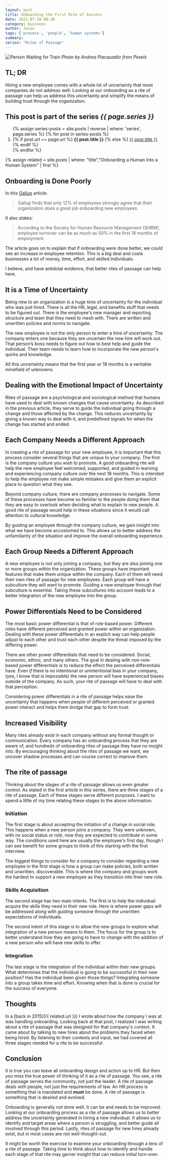 ```yaml
---
layout: post
title: Onboarding the First Rite of Success
date: 2021-07-30 00:30
category: business
author: Jason
tags: ['process', 'people', 'human systems']
summary:
series: "Rites of Passage"
---
```


![Person Waiting for Train](/assets/img/posts/2021/07/pexels-andrea-piacquadio-837358.jpg)
_Photo by Andrea Piacquadio from Pexels_

## TL; DR

Hiring a new employee comes with a whole lot of uncertainty that most companies do not address well. Looking at our onboarding as a rite of passage can help us address this uncertainty and simplify the means of building trust through the organization.

<aside class="series">
  <h2>This post is part of the series <em>{{ page.series }}</em></h2>
  <ol>
    {% assign series-posts = site.posts | reverse | where: 'series', page.series %}
    {% for post in series-posts %}
    <li>
      {% if post.url == page.url %}
      <strong>{{ post.title }}</strong>
      {% else %}
      <a href="{{ site.baseurl }}{{ post.url }}">{{ post.title }}</a>
      {% endif %}
    </li>
    {% endfor %}
  </ol>
</aside>

{% assign related = site.posts | where: "title","Onboarding a Human Into a Human System" | first %}

## Onboarding is Done Poorly

In this [Gallup](https://www.gallup.com/workplace/235121/why-onboarding-experience-key-retention.aspx) article:

> Gallup finds that only 12% of employees strongly agree that their organization does a great job onboarding new employees.

It also states:

> According to the Society for Human Resource Management (SHRM), employee turnover can be as much as 50% in the first 18 months of employment.

The article goes on to explain that if onboarding were done better, we could see an increase in employee retention. This is a big deal and costs businesses a lot of money, time, effort, and skilled individuals.

I believe, and have antidotal evidence, that better rites of passage can help here.

## It is a Time of Uncertainty

Being new to an organization is a huge time of uncertainty for the individual who was just hired. There is all the HR, legal, and benefits stuff that needs to be figured out. There is the employee's new manager and reporting structure and team that they need to mesh with. There are written and unwritten policies and norms to navigate.

The new employee is not the only person to enter a time of uncertainty. The company enters one because they are uncertain the new hire will work out. That person’s boss needs to figure out how to best help and guide the individual. Their team needs to learn how to incorporate the new person's quirks and knowledge.

All this uncertainty means that the first year or 18 months is a veritable minefield of unknowns.

## Dealing with the Emotional Impact of Uncertainty

Rites of passage are a psychological and sociological method that humans have used to deal with known changes that cause uncertainty. As described in the previous article, they serve to guide the individual going through a change and those affected by the change. This reduces uncertainty by giving a known way to deal with it, and predefined signals for when the change has started and ended.

## Each Company Needs a Different Approach

In creating a rite of passage for your new employee, it is important that this process consider several things that are unique to your company. The first is the company culture you wish to promote. A good onboarding rite will help the new employee feel welcomed, supported, and guided in learning and experiencing company culture over the next 18 months. This is intended to help the employee not make simple mistakes and give them an explicit place to question what they see.

Beyond company culture, there are company processes to navigate. Some of these processes have become so familiar to the people doing them that they are easy to overlook when deciding what to explain to new people. A good rite of passage would help in these situations since it would call attention to cultural knowledge.

By guiding an employee through the company culture, we gain insight into what we have become accustomed to. This allows us to better address the unfamiliarity of the situation and improve the overall onboarding experience.

## Each Group Needs a Different Approach

A new employee is not only joining a company, but they are also joining one or more groups within the organization. These groups have important features that make them unique within the company. Each of them will need their own rites of passage for new employees. Each group will have a subculture they will want to promote. Guiding a new employee through that subculture is essential. Taking these subcultures into account leads to a better integration of the new employee into the group.

## Power Differentials Need to be Considered

The most basic power differential is that of role-based power. Different roles have different perceived and granted power within an organization. Dealing with these power differentials in an explicit way can help people adjust to each other and trust each other despite the threat imposed by the differing power.

There are other power differentials that need to be considered. Social, economic, ethnic, and many others. The goal in dealing with non-role-based power differentials is to reduce the effect the perceived differentials have. Even _if_ there is no intentional or unintentional bias in your company, (yes, I know that is impossible) the new person will have experienced biases outside of the company. As such, your rite of passage will have to deal with that perception.

Considering power differentials in a rite of passage helps ease the uncertainty that happens when people of different perceived or granted power interact and helps them bridge that gap to form trust.

## Increased Visibility

Many rites already exist in each company without any formal thought or communication. Every company has an onboarding process that they are aware of, and hundreds of onboarding rites of passage they have no insight into. By encouraging thinking about the rites of passage we want, we uncover shadow processes and can course correct to improve them.

## The rite of passage

Thinking about the stages of a rite of passage allows us even greater control. As stated in the first article in this series, there are three stages of a rite of passage. Each of these stages serve different purposes. I want to spend a little of my time relating these stages to the above information.

### Initiation

The first stage is about accepting the initiation of a change in social role. This happens when a new person joins a company. They were unknown, with no social status or role, now they are expected to contribute in some way. The conditions used here are usually the employee's first day, though I can see benefit for some groups to think of this starting with the first interview.

The biggest things to consider for a company to consider regarding a new employee in the first stage is how a group can make policies, both written and unwritten, discoverable. This is where the company and groups work the hardest to support a new employee as they transition into their new role.

### Skills Acquisition

The second stage has two main intents. The first is to help the individual acquire the skills they need in their new role. Here is where power gaps will be addressed along with guiding someone through the unwritten expectations of individuals.

The second intent of this stage is to allow the new groups to explore what integration of a new person means to them. The focus for the group is to better understand how they are going to have to change with the addition of a new person who will have new skills to offer.

### Integration

The last stage is the integration of the individual within their new groups. What determines that the individual is going to be successful in their new position? Has the individual been given those things? Integrating someone into a group takes time and effort. Knowing when that is done is crucial for the success of everyone.

## Thoughts

In a [back in 2015]({{ related.url }}) I wrote about how the company I was at was handling onboarding. Looking back at that post, I realized I was writing about a rite of passage that was designed for that company's context. It came about by talking to new hires about the problems they faced when being hired. By listening to their contexts and input, we had covered all three stages needed for a rite to be successful.

## Conclusion

It is true you can leave all onboarding design and action up to HR. But then you miss the true power of thinking of it as a rite of passage. You see, a rite of passage serves the community, not just the leader. A rite of passage deals with people, not just the requirements of law. An HR process is something that is mandated and **must** be done.  A rite of passage is something that is desired and evolved.

Onboarding is generally not done well. It can be and needs to be improved. Looking at our onboarding process as a rite of passage allows us to better address the uncertainty generated in hiring a new individual. It allows us to identify and target areas where a person is struggling, and better guide all involved through this period. Lastly, rites of passage for new hires already exist, but in most cases are not well-thought-out.

It might be worth the exercise to examine your onboarding through a lens of a rite of passage. Taking time to think about how to identify and handle each stage of that rite may garner insight that can reduce initial turn-over.